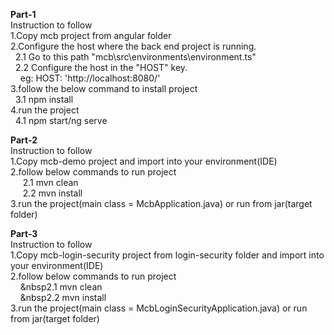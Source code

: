<b>Part-1</b></br>
Instruction to follow</br>
1.Copy mcb project from angular folder</br>
2.Configure the host where the back end project is running.</br>
&nbsp;&nbsp;2.1 Go to this path "mcb\src\environments\environment.ts"</br>
&nbsp;&nbsp;2.2 Configure the host in the "HOST" key.</br>
&nbsp;&nbsp;&nbsp;&nbsp;eg: HOST: 'http://localhost:8080/'</br>
3.follow the below command to install project</br>
&nbsp;&nbsp;3.1 npm install</br>
4.run the project</br>
&nbsp;&nbsp;4.1 npm start/ng serve</br>

<b>Part-2</b></br>
Instruction to follow</br>
1.Copy mcb-demo project and import into your environment(IDE)</br>
2.follow below commands to run project</br>
&nbsp;&nbsp;&nbsp;&nbsp;&nbsp;2.1 mvn clean</br>
&nbsp;&nbsp;&nbsp;&nbsp;&nbsp;2.2 mvn install</br>
3.run the project(main class = McbApplication.java) or run from jar(target folder)</br>

<b>Part-3</b></br>
Instruction to follow</br>
1.Copy mcb-login-security project from login-security folder and import into your environment(IDE)</br>
2.follow below commands to run project</br>
&nbsp;&nbsp;&nbsp;&nbsp;&nbsp2.1 mvn clean</br>
&nbsp;&nbsp;&nbsp;&nbsp;&nbsp2.2 mvn install</br>
3.run the project(main class = McbLoginSecurityApplication.java) or run from jar(target folder)</br>
